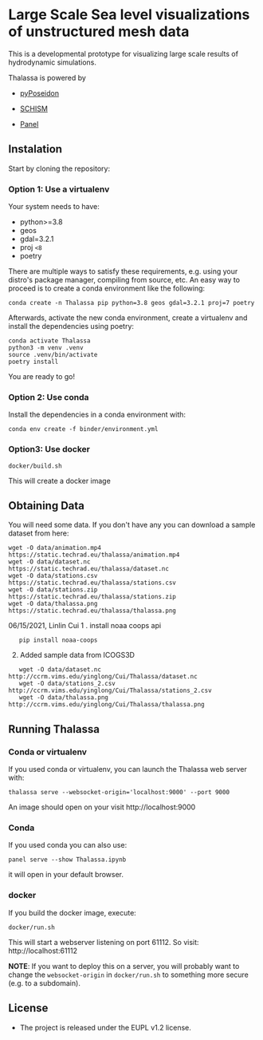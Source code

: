 Large Scale Sea level visualizations of unstructured mesh data
===============================================================

This is a developmental prototype for visualizing large scale results of hydrodynamic simulations.

Thalassa is powered by

- [pyPoseidon](https://github.com/ec-jrc/pyPoseidon)

- [SCHISM](https://github.com/schism-dev/schism)

- [Panel](https://panel.holoviz.org/index.html)

## Instalation

Start by cloning the repository:

### Option 1: Use a virtualenv

Your system needs to have:

- python>=3.8
- geos
- gdal=3.2.1
- proj `<8`
- poetry

There are multiple ways to satisfy these requirements, e.g. using your distro's package manager,
compiling from source, etc. An easy way to proceed is to create a conda environment like the
following:

```
conda create -n Thalassa pip python=3.8 geos gdal=3.2.1 proj=7 poetry
```

Afterwards, activate the new conda environment, create a virtualenv and install the dependencies using
poetry:

```
conda activate Thalassa
python3 -m venv .venv
source .venv/bin/activate
poetry install
```

You are ready to go!

### Option 2: Use conda

Install the dependencies in a conda environment with:

```
conda env create -f binder/environment.yml
```

### Option3: Use docker

```
docker/build.sh
```

This will create a docker image

## Obtaining Data

You will need some data. If you don't have any you can download a sample dataset from here:

```
wget -O data/animation.mp4 https://static.techrad.eu/thalassa/animation.mp4
wget -O data/dataset.nc    https://static.techrad.eu/thalassa/dataset.nc
wget -O data/stations.csv  https://static.techrad.eu/thalassa/stations.csv
wget -O data/stations.zip  https://static.techrad.eu/thalassa/stations.zip
wget -O data/thalassa.png  https://static.techrad.eu/thalassa/thalassa.png
```
06/15/2021, Linlin Cui
1 . install noaa coops api
```   
   pip install noaa-coops
```
2. Added sample data from ICOGS3D 
```   
   wget -O data/dataset.nc http://ccrm.vims.edu/yinglong/Cui/Thalassa/dataset.nc
   wget -O data/stations_2.csv http://ccrm.vims.edu/yinglong/Cui/Thalassa/stations_2.csv
   wget -O data/thalassa.png http://ccrm.vims.edu/yinglong/Cui/Thalassa/thalassa.png
```
## Running Thalassa

### Conda or virtualenv

If you used conda or virtualenv, you can launch the Thalassa web server with:

```
thalassa serve --websocket-origin='localhost:9000' --port 9000
```

An image should open on your visit http://localhost:9000

### Conda

If you used conda you can also use:

```
panel serve --show Thalassa.ipynb
```

it will open in your default browser.

### docker

If you build the docker image, execute:

```
docker/run.sh
```

This will start a webserver listening on port 61112. So visit: http://localhost:61112

**NOTE**: If you want to deploy this on a server, you will probably want to change the
`websocket-origin` in `docker/run.sh` to something more secure (e.g. to a subdomain).

## License
* The project is released under the EUPL v1.2 license.

